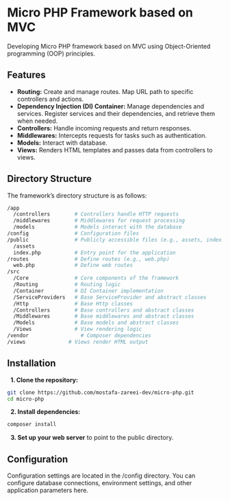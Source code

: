 # Micro PHP Framework based on MVC

Developing Micro PHP framework based on MVC using Object-Oriented programming (OOP) principles.

## Features

- **Routing:** Create and manage routes. Map URL path to specific controllers and actions.
- **Dependency Injection (DI) Container:** Manage dependencies and services. Register services and their dependencies, and retrieve them when needed.
- **Controllers:** Handle incoming requests and return responses.
- **Middlewares:** Intercepts requests for tasks such as authentication.
- **Models:** Interact with database.
- **Views:** Renders HTML templates and passes data from controllers to views.

## Directory Structure

The framework’s directory structure is as follows:

```bash
/app
  /controllers        # Controllers handle HTTP requests
  /middlewares        # Middlewares for request processing
  /models             # Models interact with the database
/config               # Configuration files
/public               # Publicly accessible files (e.g., assets, index.php)
  /assets
  index.php           # Entry point for the application
/routes               # Define routes (e.g., web.php)
  web.php             # Define web routes 
/src
  /Core               # Core components of the framework
  /Routing            # Routing logic
  /Container          # DI Container implementation
  /ServiceProviders   # Base ServiceProvider and abstract classes
  /Http               # Base Http classes
  /Controllers        # Base controllers and abstract classes
  /Middlewares        # Base middlewares and abstract classes
  /Models             # Base models and abstract classes
  /Views              # View rendering logic
/vendor                 # Composer dependencies
/views              # Views render HTML output
```

## Installation

&nbsp;&nbsp;**1. Clone the repository:**

```bash
git clone https://github.com/mostafa-zareei-dev/micro-php.git
cd micro-php
```

&nbsp;&nbsp;**2. Install dependencies:**

```bash
composer install
```

&nbsp;&nbsp;**3. Set up your web server** to point to the public directory.

## Configuration
Configuration settings are located in the /config directory. You can configure database connections, environment settings, and other application parameters here.